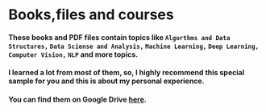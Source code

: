 # Books,files and courses

#### These books and PDF files contain topics like `Algorthms and Data Structures,` `Data Sciense and Analysis,` `Machine Learning,` `Deep Learning,` `Computer Vision,` `NLP` and more topics.

#### I learned a lot from most of them, so, I highly recommend this special sample for you and this is about my personal experience.

#### You can find them on Google Drive [here](https://drive.google.com/drive/folders/1eAYEvcnd66wMYQqNXDihIdFwZx5vdLFc).
